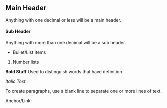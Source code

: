 ## Main Header
Anything with one decimal or less will be a main header.

#### Sub Header
Anything with more than one decimal will be a sub header.

- Bullet/List Items
1. Number lists

**Bold Stuff**
Used to distinguish words that have definition

*Italic Text*

To create paragraphs, use a blank line to separate one or more lines of text.

Anchor/Link: <a name="abcd"></a>